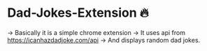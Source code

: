 # Dad-Jokes-Extension 🔥
-> Basically it is a simple chrome extension
-> It uses api from https://icanhazdadjoke.com/api
-> And displays random dad jokes.

